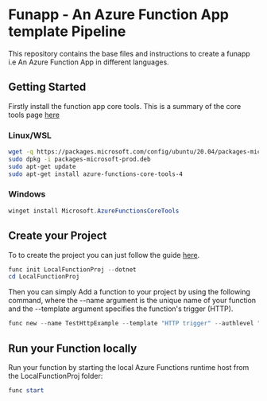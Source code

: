 # Funapp - An Azure Function App template Pipeline

This repository contains the base files and instructions to create a funapp i.e An Azure Function App in different languages.

## Getting Started

Firstly install the function app core tools. This is a summary of the core tools page [here](https://github.com/Azure/azure-functions-core-tools/blob/v4.x/README.md)

### Linux/WSL

```bash
wget -q https://packages.microsoft.com/config/ubuntu/20.04/packages-microsoft-prod.deb
sudo dpkg -i packages-microsoft-prod.deb
sudo apt-get update
sudo apt-get install azure-functions-core-tools-4
```

### Windows

```powershell
winget install Microsoft.AzureFunctionsCoreTools
```

## Create your Project

To to create the project you can just follow the guide [here](https://learn.microsoft.com/en-us/azure/azure-functions/create-first-function-cli-csharp?tabs=azure-cli%2Cin-process).

```powershell
func init LocalFunctionProj --dotnet
cd LocalFunctionProj
```

Then you can simply Add a function to your project by using the following command, where the --name argument is the unique name of your function and the --template argument specifies the function's trigger (HTTP).

```powershell
func new --name TestHttpExample --template "HTTP trigger" --authlevel "anonymous"
```

## Run your Function locally

Run your function by starting the local Azure Functions runtime host from the LocalFunctionProj folder:

```powershell
func start
```
